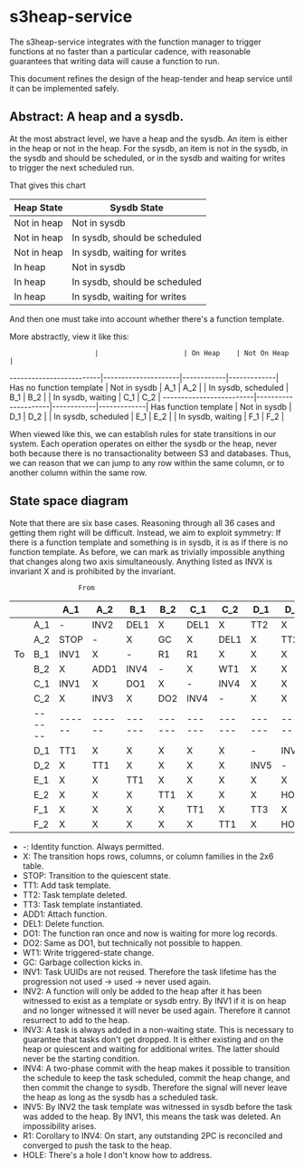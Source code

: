 # s3heap-service

The s3heap-service integrates with the function manager to trigger functions at no faster than a
particular cadence, with reasonable guarantees that writing data will cause a function to run.

This document refines the design of the heap-tender and heap service until it can be implemented
safely.

## Abstract:  A heap and a sysdb.

At the most abstract level, we have a heap and the sysdb.  An item is either in the heap or not in
the heap.  For the sysdb, an item is not in the sysdb, in the sysdb and should be scheduled, or in
the sysdb and waiting for writes to trigger the next scheduled run.

That gives this chart

| Heap State | Sysdb State |
|------------|-------------|
| Not in heap | Not in sysdb |
| Not in heap | In sysdb, should be scheduled |
| Not in heap | In sysdb, waiting for writes |
| In heap | Not in sysdb |
| In heap | In sysdb, should be scheduled |
| In heap | In sysdb, waiting for writes |

And then one must take into account whether there's a function template.

More abstractly, view it like this:

                         |                     | On Heap    | Not On Heap |
-------------------------|---------------------|------------|-------------|
Has no function template | Not in sysdb        | A_1        | A_2         |
                         | In sysdb, scheduled | B_1        | B_2         |
                         | In sysdb, waiting   | C_1        | C_2         |
-------------------------|---------------------|------------|-------------|
Has function template    | Not in sysdb        | D_1        | D_2         |
                         | In sysdb, scheduled | E_1        | E_2         |
                         | In sysdb, waiting   | F_1        | F_2         |

When viewed like this, we can establish rules for state transitions in our system.  Each operation
operates on either the sysdb or the heap, never both because there is no transactionality between S3
and databases.  Thus, we can reason that we can jump to any row within the same column, or to
another column within the same row.

## State space diagram

Note that there are six base cases.  Reasoning through all 36 cases and getting them right will be
difficult.  Instead, we aim to exploit symmetry:  If there is a function template and something is
in sysdb, it is as if there is no function template.  As before, we can mark as trivially impossible
anything that changes along two axis simultaneously.  Anything listed as INVX is invariant X and is
prohibited by the invariant.

                     From
|     |      | A_1  | A_2  | B_1  | B_2  | C_1  | C_2  | D_1  | D_2  | E_1  | E_2  | F_1  | F_2  |
|-----|------|------|------|------|------|------|------|------|------|------|------|------|------|
|     | A_1  | -    | INV2 | DEL1 | X    | DEL1 | X    | TT2  | X    | X    | X    | X    | X    |
|     | A_2  | STOP | -    | X    | GC   | X    | DEL1 | X    | TT2  | X    | X    | X    | X    |
| To  | B_1  | INV1 | X    | -    | R1   | R1   | X    | X    | X    | T2   | X    | X    | X    |
|     | B_2  | X    | ADD1 | INV4 | -    | X    | WT1  | X    | X    | X    | T2   | X    | X    |
|     | C_1  | INV1 | X    | DO1  | X    | -    | INV4 | X    | X    | X    | X    | T2   | X    |
|     | C_2  | X    | INV3 | X    | DO2  | INV4 | -    | X    | X    | X    | X    | X    | T2   |
|     |------|------|------|------|------|------|------|------|------|------|------|------|------|
|     | D_1  | TT1  | X    | X    | X    | X    | X    | -    | INV2 | HOLE | X    | HOLE | X    |
|     | D_2  | X    | TT1  | X    | X    | X    | X    | INV5 | -    | X    | HOLE | X    | HOLE |
|     | E_1  | X    | X    | TT1  | X    | X    | X    | X    | X    | -    | R1   | HOLE | X    |
|     | E_2  | X    | X    | X    | TT1  | X    | X    | X    | HOLE | INV4 | -    | X    | WT1  |
|     | F_1  | X    | X    | X    | X    | TT1  | X    | TT3  | X    | DO1  | X    | -    | X    |
|     | F_2  | X    | X    | X    | X    | X    | TT1  | X    | HOLE | X    | DO2  | INV4 | -    |

- -:  Identity function.  Always permitted.
- X:  The transition hops rows, columns, or column families in the 2x6 table.
- STOP:  Transition to the quiescent state.
- TT1:  Add task template.
- TT2:  Task template deleted.
- TT3:  Task template instantiated.
- ADD1:  Attach function.
- DEL1:  Delete function.
- DO1:  The function ran once and now is waiting for more log records.
- DO2:  Same as DO1, but technically not possible to happen.
- WT1:  Write triggered-state change.
- GC:  Garbage collection kicks in.
- INV1:  Task UUIDs are not reused.  Therefore the task lifetime has the progression not used -> used -> never used again.
- INV2:  A function will only be added to the heap after it has been witnessed to exist as a template or sysdb entry.  By INV1 if it is on heap and no longer witnessed it will never be used again.  Therefore it cannot resurrect to add to the heap.
- INV3:  A task is always added in a non-waiting state.  This is necessary to guarantee that tasks don't get dropped.  It is either existing and on the heap or quiescent and waiting for additional writes.  The latter should never be the starting condition.
- INV4:  A two-phase commit with the heap makes it possible to transition the schedule to keep the task scheduled, commit the heap change, and then commit the change to sysdb.  Therefore the signal will never leave the heap as long as the sysdb has a scheduled task.
- INV5:  By INV2 the task template was witnessed in sysdb before the task was added to the heap.  By INV1, this means the task was deleted.  An impossibility arises.
- R1:  Corollary to INV4:  On start, any outstanding 2PC is reconciled and converged to push the task to the heap.
- HOLE:  There's a hole I don't know how to address.

